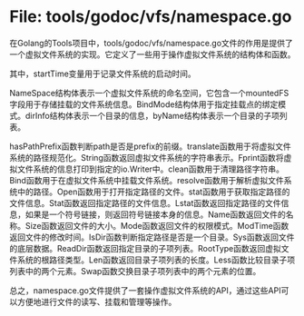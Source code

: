 # File: tools/godoc/vfs/namespace.go

在Golang的Tools项目中，tools/godoc/vfs/namespace.go文件的作用是提供了一个虚拟文件系统的实现。它定义了一些用于操作虚拟文件系统的结构体和函数。

其中，startTime变量用于记录文件系统的启动时间。

NameSpace结构体表示一个虚拟文件系统的命名空间，它包含一个mountedFS字段用于存储挂载的文件系统信息。BindMode结构体用于指定挂载点的绑定模式。dirInfo结构体表示一个目录的信息，byName结构体表示一个目录的子项列表。

hasPathPrefix函数判断path是否是prefix的前缀。translate函数用于将虚拟文件系统的路径规范化。String函数返回虚拟文件系统的字符串表示。Fprint函数将虚拟文件系统的信息打印到指定的io.Writer中。clean函数用于清理路径字符串。Bind函数用于在虚拟文件系统中挂载文件系统。resolve函数用于解析虚拟文件系统中的路径。Open函数用于打开指定路径的文件。stat函数用于获取指定路径的文件信息。Stat函数返回指定路径的文件信息。Lstat函数返回指定路径的文件信息，如果是一个符号链接，则返回符号链接本身的信息。Name函数返回文件的名称。Size函数返回文件的大小。Mode函数返回文件的权限模式。ModTime函数返回文件的修改时间。IsDir函数判断指定路径是否是一个目录。Sys函数返回文件的底层数据。ReadDir函数返回指定目录的子项列表。RootType函数返回虚拟文件系统的根路径类型。Len函数返回目录子项列表的长度。Less函数比较目录子项列表中的两个元素。Swap函数交换目录子项列表中的两个元素的位置。

总之，namespace.go文件提供了一套操作虚拟文件系统的API，通过这些API可以方便地进行文件的读写、挂载和管理等操作。

